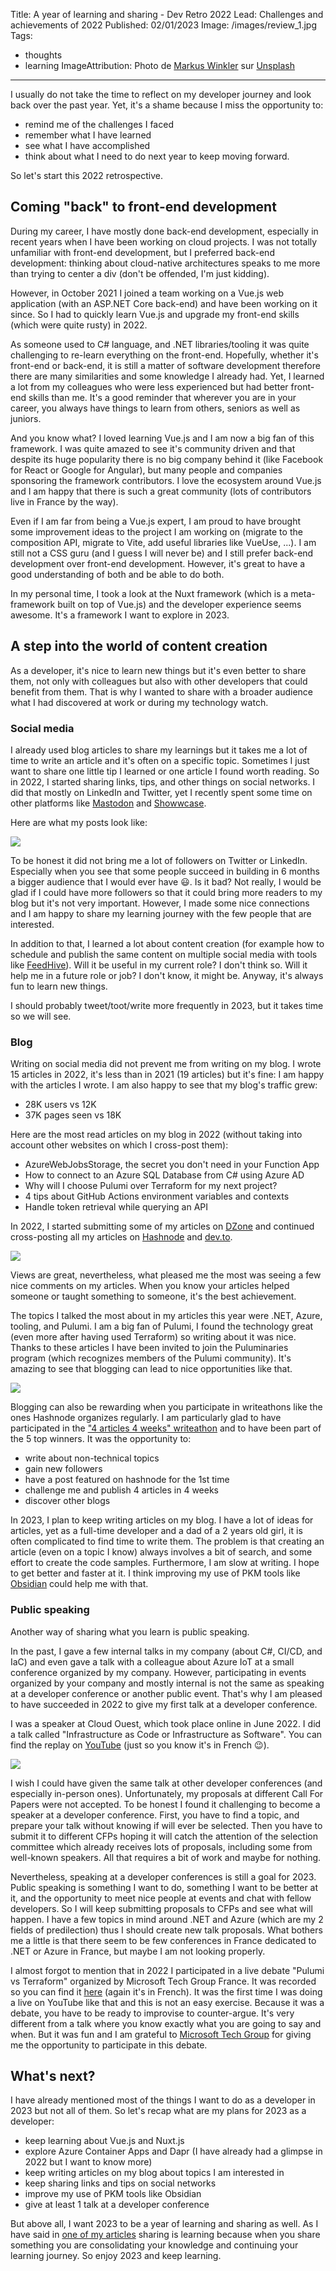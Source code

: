 Title: A year of learning and sharing - Dev Retro 2022
Lead: Challenges and achievements of 2022
Published: 02/01/2023
Image: /images/review_1.jpg
Tags:
  - thoughts
  - learning
ImageAttribution: Photo de <a href="https://unsplash.com/fr/@markuswinkler?utm_source=unsplash&utm_medium=referral&utm_content=creditCopyText">Markus Winkler</a> sur <a href="https://unsplash.com/fr/photos/-fRAIQHKcc0?utm_source=unsplash&utm_medium=referral&utm_content=creditCopyText">Unsplash</a>
  
---

I usually do not take the time to reflect on my developer journey and look back over the past year. Yet, it's a shame because I miss the opportunity to:
- remind me of the challenges I faced
- remember what I have learned
- see what I have accomplished
- think about what I need to do next year to keep moving forward.

So let's start this 2022 retrospective.

## Coming "back" to front-end development

During my career, I have mostly done back-end development, especially in recent years when I have been working on cloud projects. I was not totally unfamiliar with front-end development, but I preferred back-end development: thinking about cloud-native architectures speaks to me more than trying to center a div (don't be offended, I'm just kidding).

However, in October 2021 I joined a team working on a Vue.js web application (with an ASP.NET Core back-end) and have been working on it since. So I had to quickly learn Vue.js and upgrade my front-end skills (which were quite rusty) in 2022. 

As someone used to C# language, and .NET libraries/tooling it was quite challenging to re-learn everything on the front-end. Hopefully, whether it's front-end or back-end, it is still a matter of software development therefore there are many similarities and some knowledge I already had. Yet, I learned a lot from my colleagues who were less experienced but had better front-end skills than me. It's a good reminder that wherever you are in your career, you always have things to learn from others, seniors as well as juniors.

And you know what? I loved learning Vue.js and I am now a big fan of this framework. I was quite amazed to see it's community driven and that despite its huge popularity there is no big company behind it (like Facebook for React or Google for Angular), but many people and companies sponsoring the framework contributors. I love the ecosystem around Vue.js and I am happy that there is such a great community (lots of contributors live in France by the way).

Even if I am far from being a Vue.js expert, I am proud to have brought some improvement ideas to the project I am working on (migrate to the composition API, migrate to Vite, add useful libraries like VueUse, ...). I am still not a CSS guru (and I guess I will never be) and I still prefer back-end development over front-end development. However, it's great to have a good understanding of both and be able to do both.

In my personal time, I took a look at the Nuxt framework (which is a meta-framework built on top of Vue.js) and the developer experience seems awesome. It's a framework I want to explore in 2023. 

## A step into the world of content creation

As a developer, it's nice to learn new things but it's even better to share them, not only with colleagues but also with other developers that could benefit from them. That is why I wanted to share with a broader audience what I had discovered at work or during my technology watch. 

### Social media

I already used blog articles to share my learnings but it takes me a lot of time to write an article and it's often on a specific topic. Sometimes I just want to share one little tip I learned or one article I found worth reading. So in 2022, I started sharing links, tips, and other things on social networks. I did that mostly on LinkedIn and Twitter, yet I recently spent some time on other platforms like [Mastodon](https://mas.to/@techwatching) and [Showwcase](https://www.showwcase.com/techwatching).

Here are what my posts look like:

<img src="/posts/images/2022_retro_1.png" class="img-fluid centered-img">

To be honest it did not bring me a lot of followers on Twitter or LinkedIn. Especially when you see that some people succeed in building in 6 months a bigger audience that I would ever have 😃. Is it bad? Not really, I would be glad if I could have more followers so that it could bring more readers to my blog but it's not very important. However, I made some nice connections and I am happy to share my learning journey with the few people that are interested.

In addition to that, I learned a lot about content creation (for example how to schedule and publish the same content on multiple social media with tools like [FeedHive](https://www.feedhive.com/)). Will it be useful in my current role? I don't think so. Will it help me in a future role or job? I don't know, it might be. Anyway, it's always fun to learn new things.

I should probably tweet/toot/write more frequently in 2023, but it takes time so we will see.

### Blog

Writing on social media did not prevent me from writing on my blog. I wrote 15 articles in 2022, it's less than in 2021 (19 articles) but it's fine: I am happy with the articles I wrote. I am also happy to see that my blog's traffic grew:
- 28K users vs 12K
- 37K pages seen vs 18K

Here are the most read articles on my blog in 2022 (without taking into account other websites on which I cross-post them):
- AzureWebJobsStorage, the secret you don't need in your Function App  
- How to connect to an Azure SQL Database from C# using Azure AD 
- Why will I choose Pulumi over Terraform for my next project?
- 4 tips about GitHub Actions environment variables and contexts  
- Handle token retrieval while querying an API

In 2022, I started submitting some of my articles on [DZone](https://dzone.com/users/4682620/techwatching.html) and continued cross-posting all my articles on [Hashnode](https://techwatching.hashnode.dev/) and [dev.to](https://dev.to/techwatching).

<img src="/posts/images/2022_retro_2.png" class="img-fluid centered-img">

Views are great, nevertheless, what pleased me the most was seeing a few nice comments on my articles.  When you know your articles helped someone or taught something to someone, it's the best achievement.

The topics I talked the most about in my articles this year were .NET, Azure, tooling, and Pulumi. I am a big fan of Pulumi, I found the technology great (even more after having used Terraform) so writing about it was nice. Thanks to these articles I have been invited to join the Puluminaries program (which recognizes members of the Pulumi community). It's amazing to see that blogging can lead to nice opportunities like that.

<img src="/posts/images/2022_retro_3.png" class="img-fluid centered-img">

Blogging can also be rewarding when you participate in writeathons like the ones Hashnode organizes regularly. I am particularly  glad to have participated in the ["4 articles 4 weeks" writeathon](https://townhall.hashnode.com/4articles4weeks-writeathon-the-winners) and to have been part of the 5 top winners. It was the opportunity to:
- write about non-technical topics
- gain new followers
- have a post featured on hashnode for the 1st time
- challenge me and publish 4 articles in 4 weeks
- discover other blogs 

In 2023, I plan to keep writing articles on my blog. I have a lot of ideas for articles, yet as a full-time developer and a dad of a 2 years old girl, it is often complicated to find time to write them. The problem is that creating an article (even on a topic I know) always involves a bit of search, and some effort to create the code samples. Furthermore, I am slow at writing. I hope to get better and faster at it. I think improving my use of PKM tools like [Obsidian](https://obsidian.md/) could help me with that.

### Public speaking

Another way of sharing what you learn is public speaking.

In the past, I gave a few internal talks in my company (about C#, CI/CD, and IaC) and even gave a talk with a colleague about Azure IoT at a small conference organized by my company. However, participating in events organized by your company and mostly internal is not the same as speaking at a developer conference or another public event. That's why I am pleased to have succeeded in 2022 to give my first talk at a developer conference.

I was a speaker at Cloud Ouest, which took place online in June 2022. I did a talk called "Infrastructure as Code or Infrastructure as Software". You can find the replay on [YouTube](https://youtu.be/V_Fis-hxQk4) (just so you know it's in French 😉).

<img src="/posts/images/2022_retro_4.png" class="img-fluid centered-img">

I wish I could have given the same talk at other developer conferences (and especially in-person ones). Unfortunately, my proposals at different Call For Papers were not accepted. To be honest I found it challenging to become a speaker at a developer conference. First, you have to find a topic, and prepare your talk without knowing if will ever be selected. Then you have to submit it to different CFPs hoping it will catch the attention of the selection committee which already receives lots of proposals, including some from well-known speakers. All that requires a bit of work and maybe for nothing.

Nevertheless, speaking at a developer conferences is still a goal for 2023. Public speaking is something I want to do, something I want to be better at it, and the opportunity to meet nice people at events and chat with fellow developers. So I will keep submitting proposals to CFPs and see what will happen. I have a few topics in mind around .NET and Azure (which are my 2 fields of predilection) thus I should create new talk proposals. What bothers me a little is that there seem to be few conferences in France dedicated to .NET or Azure in France, but maybe I am not looking properly.

I almost forgot to mention that in 2022 I participated in a live debate "Pulumi vs Terraform" organized by Microsoft Tech Group France. It was recorded so you can find it [here](https://youtu.be/7raXBE5XH7Y) (again it's in French). It was the first time I was doing a live on YouTube like that and this is not an easy exercise. Because it was a debate, you have to be ready to improvise to counter-argue. It's very different from a talk where you know exactly what you are going to say and when. But it was fun and I am grateful to [Microsoft Tech Group](https://www.youtube.com/@MTGFrance_org) for giving me the opportunity to participate in this debate. 

## What's next?

I have already mentioned most of the things I want to do as a developer in 2023 but not all of them. So let's recap what are my plans for 2023 as a developer:
- keep learning about Vue.js and Nuxt.js
- explore Azure Container Apps and Dapr (I have already had a glimpse in 2022 but I want to know more)
- keep writing articles on my blog about topics I am interested in
- keep sharing links and tips on social networks
- improve my use of PKM tools like Obsidian
- give at least 1 talk at a developer conference

But above all, I want 2023 to be a year of learning and sharing as well. As I have said in [one of my articles](https://www.techwatching.dev/posts/technology-watch-part3#sharing-is-learning) sharing is learning because when you share something you are consolidating your knowledge and continuing your learning journey. So enjoy 2023 and keep learning.